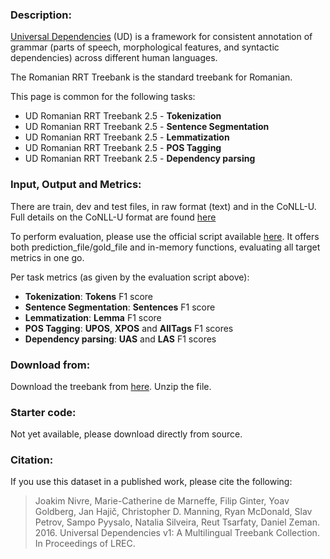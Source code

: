 ### Description:

[Universal Dependencies](https://universaldependencies.org/) (UD) is a framework for consistent annotation of grammar (parts of speech, morphological features, and syntactic dependencies) across different human languages. 

The Romanian RRT Treebank is the standard treebank for Romanian. 

This page is common for the following tasks:
- UD Romanian RRT Treebank 2.5 - **Tokenization**
- UD Romanian RRT Treebank 2.5 - **Sentence Segmentation**
- UD Romanian RRT Treebank 2.5 - **Lemmatization**
- UD Romanian RRT Treebank 2.5 - **POS Tagging**
- UD Romanian RRT Treebank 2.5 - **Dependency parsing**


### Input, Output and Metrics:

There are train, dev and test files, in raw format (text) and in the CoNLL-U.
Full details on the CoNLL-U format are found [here](https://universaldependencies.org/format.html)

To perform evaluation, please use the official script available [here](http://universaldependencies.org/conll18/evaluation.html). It offers both prediction_file/gold_file and in-memory functions, evaluating all target metrics in one go.

Per task metrics (as given by the evaluation script above):
- **Tokenization**: **Tokens** F1 score
- **Sentence Segmentation**: **Sentences** F1 score
- **Lemmatization**: **Lemma** F1 score
- **POS Tagging**: **UPOS**, **XPOS** and **AllTags**  F1 scores
- **Dependency parsing**: **UAS** and **LAS** F1 scores

### Download from:

Download the treebank from [here](https://lindat.mff.cuni.cz/repository/xmlui/bitstream/handle/11234/1-3105/ud-treebanks-v2.5.tgz?sequence=1&isAllowed=y). Unzip the file.

### Starter code:

Not yet available, please download directly from source.

### Citation:

If you use this dataset in a published work, please cite the following:

> Joakim Nivre, Marie-Catherine de Marneffe, Filip Ginter, Yoav Goldberg, Jan Hajič, Christopher D. Manning, Ryan McDonald, Slav Petrov, Sampo Pyysalo, Natalia Silveira, Reut Tsarfaty, Daniel Zeman. 2016. Universal Dependencies v1: A Multilingual Treebank Collection. In Proceedings of LREC.
